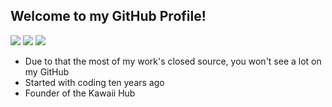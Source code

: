 ## Welcome to my GitHub Profile!
![](https://img.shields.io/badge/-Error44-546DE5)
![](https://img.shields.io/badge/Kawaii%20Hub-Online-546DE5)
![](https://komarev.com/ghpvc/?username=Error44-Developer&color=546DE5)

- Due to that the most of my work's closed source, you won't see a lot on my GitHub
- Started with coding ten years ago
- Founder of the Kawaii Hub

